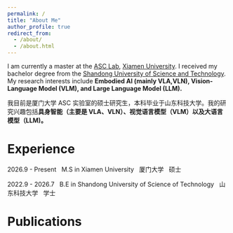```yaml
---
permalink: /
title: "About Me"
author_profile: true
redirect_from: 
  - /about/
  - /about.html
---
```


I am currently a master at the [ASC Lab](https://asc.xmu.edu.cn/), [Xiamen University](https://www.xmu.edu.cn/). I received my bachelor degree from the [Shandong University of Science and Technology](https://www.sdust.edu.cn/). My research interests include **Embodied AI (mainly VLA,VLN), Vision-Language Model (VLM), and Large Language Model (LLM).**

我目前是厦门大学 ASC 实验室的硕士研究生，本科毕业于山东科技大学。我的研究兴趣包括**具身智能（主要是 VLA、VLN）、视觉语言模型（VLM）以及大语言模型（LLM)。**

Experience
======
2026.9 - Present&nbsp;&nbsp;&nbsp;M.S in Xiamen University&nbsp;&nbsp;&nbsp;厦门大学&nbsp;&nbsp;&nbsp;硕士

2022.9 - 2026.7&nbsp;&nbsp;&nbsp;B.E in Shandong University of Science of Technology&nbsp;&nbsp;&nbsp;山东科技大学&nbsp;&nbsp;&nbsp;学士
 

Publications
======

